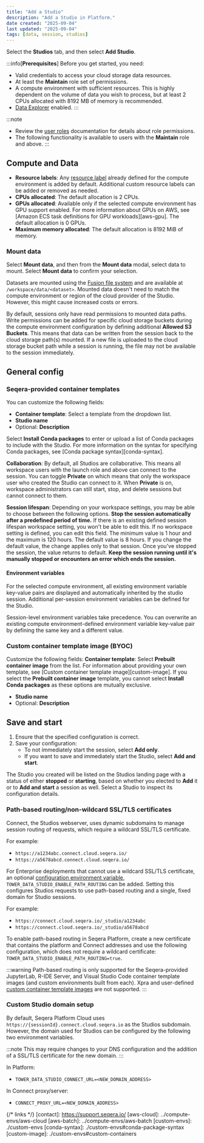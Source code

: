 ```yaml
---
title: "Add a Studio"
description: "Add a Studio in Platform."
date created: "2025-09-04"
last updated: "2025-09-04"
tags: [data, session, studios]
---
```


Select the **Studios** tab, and then select **Add Studio**.

:::info[**Prerequisites**]
Before you get started, you need:

- Valid credentials to access your cloud storage data resources.
- At least the **Maintain** role set of permissions.
- A compute environment with sufficient resources. This is highly dependent on the volume of data you wish to process, but at least 2 CPUs allocated with 8192 MB of memory is recommended.
- [Data Explorer](../data/data-explorer) enabled.
:::

:::note
- Review the [user roles](../orgs-and-teams/roles) documentation for details about role permissions.
- The following functionality is available to users with the **Maintain** role and above.
:::

## Compute and Data

- **Resource labels**: Any [resource label](../labels/overview) already defined for the compute environment is added by default. Additional custom resource labels can be added or removed as needed.
- **CPUs allocated**: The default allocation is 2 CPUs.
- **GPUs allocated**: Available only if the selected compute environment has GPU support enabled. For more information about GPUs on AWS, see [Amazon ECS task definitions for GPU workloads][aws-gpu]. The default allocation is 0 GPUs.
- **Maximum memory allocated**: The default allocation is 8192 MiB of memory.
   
### Mount data

Select **Mount data**, and then from the **Mount data** modal, select data to mount. Select **Mount data** to confirm your selection.

Datasets are mounted using the [Fusion file system](https://docs.seqera.io/fusion) and are available at `/workspace/data/<dataset>`. Mounted data doesn't need to match the compute environment or region of the cloud provider of the Studio. However, this might cause increased costs or errors.

By default, sessions only have read permissions to mounted data paths. Write permissions can be added for specific cloud storage buckets during the compute environment configuration by defining additional **Allowed S3 Buckets**. This means that data can be written from the session back to the cloud storage path(s) mounted. If a new file is uploaded to the cloud storage bucket path while a session is running, the file may not be available to the session immediately.

## General config

### Seqera-provided container templates

You can customize the following fields:
- **Container template**: Select a template from the dropdown list.
- **Studio name**
- Optional: **Description**

Select **Install Conda packages** to enter or upload a list of Conda packages to include with the Studio. For more information on the syntax for specifying Conda packages, see [Conda package syntax][conda-syntax].

**Collaboration**: By default, all Studios are collaborative. This means all workspace users with the launch role and above can connect to the session. You can toggle **Private** on which means that only the workspace user who created the Studio can connect to it. When **Private** is on, workspace administrators can still start, stop, and delete sessions but cannot connect to them.

**Session lifespan**: Depending on your workspace settings, you may be able to choose between the following options.
**Stop the session automatically after a predefined period of time.**
If there is an existing defined session lifespan workspace setting, you won't be able to edit this. If no workspace setting is defined, you can edit this field. The minimum value is 1 hour and the maximum is 120 hours. The default value is 8 hours. If you change the default value, the change applies only to that session. Once you've stopped the session, the value returns to default.
**Keep the session running until it's manually stopped or encounters an error which ends the session.**

#### Environment variables

For the selected compute environment, all existing environment variable key-value pairs are displayed and automatically inherited by the studio session. Additional per-session environment variables can be defined for the Studio.
     
Session-level environment variables take precedence. You can overwrite an existing compute environment-defined environment variable key-value pair by defining the same key and a different value.

### Custom container template image (BYOC)

Customize the following fields:
 **Container template**: Select **Prebuilt container image** from the list. For information about providing your own template, see [Custom container template image][custom-image].
 If you select the **Prebuilt container image** template, you cannot select **Install Conda packages** as these options are mutually exclusive.
 - **Studio name**
- Optional: **Description**

## Save and start

   1. Ensure that the specified configuration is correct.
   1. Save your configuration:
      - To not immediately start the session, select **Add only**.
      - If you want to save and immediately start the Studio, select **Add and start**.

The Studio you created will be listed on the Studios landing page with a status of either **stopped** or **starting**, based on whether you elected to **Add** it or to **Add and start** a session as well. Select a Studio to inspect its configuration details. 

### Path-based routing/non-wildcard SSL/TLS certificates

Connect, the Studios webserver, uses dynamic subdomains to manage session routing of requests, which require a wildcard SSL/TLS certificate. 

For example: 
- `https://a1234abc.connect.cloud.seqera.io/`
- `https://a5678abcd.connect.cloud.seqera.io/`

For Enterprise deployments that cannot use a wildcard SSL/TLS certificate, an optional [configuration environment variable](../enterprise/configuration/overview#data-features), `TOWER_DATA_STUDIO_ENABLE_PATH_ROUTING` can be added. Setting this configures Studios requests to use path-based routing and a single, fixed domain for Studio sessions.

For example:
- `https://connect.cloud.seqera.io/_studio/a1234abc`
- `https://connect.cloud.seqera.io/_studio/a5678abcd`

To enable path-based routing in Seqera Platform, create a new certificate that contains the platform and Connect addresses and use the following configuration, which does not require a wildcard certificate: `TOWER_DATA_STUDIO_ENABLE_PATH_ROUTING=true`.

:::warning
Path-based routing is only supported for the Seqera-provided JupyterLab, R-IDE Server, and Visual Studio Code container template images (and custom environments built from each). Xpra and user-defined [custom container template images](./custom-envs.md#custom-containers) are not supported.
:::

### Custom Studio domain setup

By default, Seqera Platform Cloud uses `https://{sessionId}.connect.cloud.seqera.io` as the Studios subdomain. However, the domain used for Studios can be configured by the following two environment variables.

:::note
This may require changes to your DNS configuration and the addition of a SSL/TLS certificate for the new domain.
:::

In Platform:
- `TOWER_DATA_STUDIO_CONNECT_URL=<NEW_DOMAIN_ADDRESS>`

In Connect proxy/server:
- `CONNECT_PROXY_URL=<NEW_DOMAIN_ADDRESS>`

{/* links */}
[contact]: https://support.seqera.io/
[aws-cloud]: ../compute-envs/aws-cloud
[aws-batch]: ../compute-envs/aws-batch
[custom-envs]: ./custom-envs
[conda-syntax]: ./custom-envs#conda-package-syntax
[custom-image]: ./custom-envs#custom-containers
